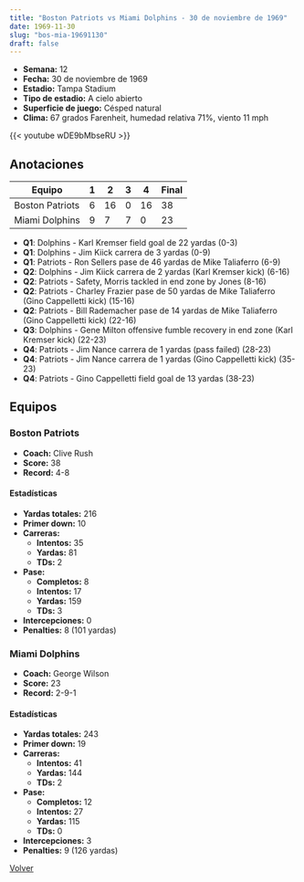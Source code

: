 ```yaml
---
title: "Boston Patriots vs Miami Dolphins - 30 de noviembre de 1969"
date: 1969-11-30
slug: "bos-mia-19691130"
draft: false
---
```


- **Semana:** 12
- **Fecha:** 30 de noviembre de 1969
- **Estadio:** Tampa Stadium
- **Tipo de estadio:** A cielo abierto
- **Superficie de juego:** Césped natural
- **Clima:** 67 grados Farenheit, humedad relativa 71%, viento 11 mph


{{< youtube wDE9bMbseRU >}}


## Anotaciones
| Equipo | 1 | 2 | 3 | 4 | Final |
|--------|---|---|---|---|-------|
| Boston Patriots  | 6 | 16 | 0 | 16  | 38 |
| Miami Dolphins  | 9 | 7 | 7 | 0  | 23 |
- **Q1**: Dolphins - Karl Kremser field goal de 22 yardas (0-3)
- **Q1**: Dolphins - Jim Kiick carrera de 3 yardas (0-9)
- **Q1**: Patriots - Ron Sellers pase de 46 yardas de Mike Taliaferro (6-9)
- **Q2**: Dolphins - Jim Kiick carrera de 2 yardas (Karl Kremser kick) (6-16)
- **Q2**: Patriots - Safety, Morris tackled in end zone by Jones (8-16)
- **Q2**: Patriots - Charley Frazier pase de 50 yardas de Mike Taliaferro (Gino Cappelletti kick) (15-16)
- **Q2**: Patriots - Bill Rademacher pase de 14 yardas de Mike Taliaferro (Gino Cappelletti kick) (22-16)
- **Q3**: Dolphins - Gene Milton offensive fumble recovery in end zone (Karl Kremser kick) (22-23)
- **Q4**: Patriots - Jim Nance carrera de 1 yardas (pass failed) (28-23)
- **Q4**: Patriots - Jim Nance carrera de 1 yardas (Gino Cappelletti kick) (35-23)
- **Q4**: Patriots - Gino Cappelletti field goal de 13 yardas (38-23)


## Equipos


### Boston Patriots
* **Coach:** Clive Rush
* **Score:** 38
* **Record:** 4-8
#### Estadísticas
* **Yardas totales:** 216
* **Primer down:** 10
* **Carreras:**
  * **Intentos:** 35
  * **Yardas:** 81
  * **TDs:** 2
* **Pase:**
  * **Completos:** 8
  * **Intentos:** 17
  * **Yardas:** 159
  * **TDs:** 3
* **Intercepciones:** 0
* **Penalties:** 8 (101 yardas)

### Miami Dolphins
* **Coach:** George Wilson
* **Score:** 23
* **Record:** 2-9-1
#### Estadísticas
* **Yardas totales:** 243
* **Primer down:** 19
* **Carreras:**
  * **Intentos:** 41
  * **Yardas:** 144
  * **TDs:** 2
* **Pase:**
  * **Completos:** 12
  * **Intentos:** 27
  * **Yardas:** 115
  * **TDs:** 0
* **Intercepciones:** 3
* **Penalties:** 9 (126 yardas)


[Volver](/historia/1969)
